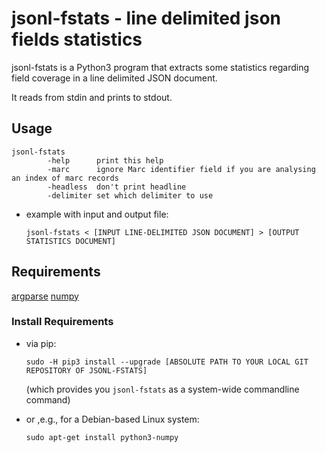 # jsonl-fstats - line delimited json fields statistics

jsonl-fstats is a Python3 program  that extracts some statistics regarding field coverage in a line delimited JSON document.

It reads from stdin and prints to stdout.

## Usage

```
jsonl-fstats 
        -help      print this help
        -marc      ignore Marc identifier field if you are analysing an index of marc records
        -headless  don't print headline
        -delimiter set which delimiter to use
```

* example with input and output file:
    ```
    jsonl-fstats < [INPUT LINE-DELIMITED JSON DOCUMENT] > [OUTPUT STATISTICS DOCUMENT]
    ```

## Requirements

[argparse](https://docs.python.org/3/library/argparse.html#module-argparse)
[numpy](http://www.numpy.org/)

### Install Requirements

* via pip:
    ```
    sudo -H pip3 install --upgrade [ABSOLUTE PATH TO YOUR LOCAL GIT REPOSITORY OF JSONL-FSTATS]
    ```
    (which provides you ```jsonl-fstats``` as a system-wide commandline command)

* or ,e.g., for a Debian-based Linux system:
    ```
    sudo apt-get install python3-numpy
    ```
